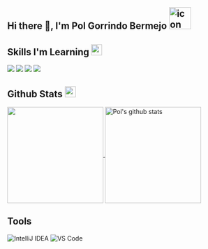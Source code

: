 ## Hi there 👋, I'm Pol Gorrindo Bermejo <img src="https://techstack-generator.vercel.app/java-icon.svg" alt="icon" width="50" height="50" />


## Skills I'm Learning <img src="https://media.giphy.com/media/QssGEmpkyEOhBCb7e1/giphy.gif" width="25px">
![](https://img.shields.io/badge/Code-JAVA-informational?style=flat&logo=java&logoColor=white&color=ffffff)
![](https://img.shields.io/badge/Code-HTML5-informational?style=flat&logo=html5&logoColor=white&color=ffffff)
![](https://img.shields.io/badge/Code-CSS-informational?style=flat&logo=css3&logoColor=white&color=ffffff)
![](https://img.shields.io/badge/Database-MySQL-informational?style=flat&logo=mysql&logoColor=white&color=ffffff)

## Github Stats <img src="https://media.giphy.com/media/cj87CxfRtrUifF3Ryk/giphy.gif" width="25px">
<a href="https://github.com/Kure2323">
  <img align="center" src="https://github-readme-stats.vercel.app/api/top-langs/?username=Kure2323&show_icons=true&theme=dark&langs_count=8&count_private=true&card_width=280" height="220px"/>

 <img align="center" src="https://github-readme-stats.vercel.app/api?username=Kure2323&count_private=true&hide=stars&show_icons=true&theme=dark&line_height=27"  alt="Pol's github stats" height="220px" />
</a>

## Tools
![IntelliJ IDEA](http://img.shields.io/badge/-IntelliJ%20IDEA-black?style=flat-square&logo=intellijidea&logoColor=white)
![VS Code](http://img.shields.io/badge/-VS%20Code-black?style=flat-square&logo=visualstudiocode&logoColor=3aa7f2)

<!--
**Kure2323/Kure2323** is a ✨ _special_ ✨ repository because its `README.md` (this file) appears on your GitHub profile.

Here are some ideas to get you started:

- 🔭 I’m currently working on ...
- 🌱 I’m currently learning ...
- 👯 I’m looking to collaborate on ...
- 🤔 I’m looking for help with ...
- 💬 Ask me about ...
- 📫 How to reach me: ...
- 😄 Pronouns: ...
- ⚡ Fun fact: ...
-->
